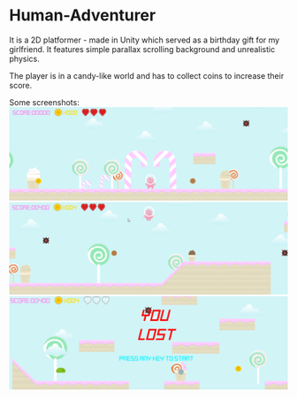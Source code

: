 # Human-Adventurer

It is a 2D platformer - made in Unity which served as a birthday gift for my girlfriend.
It features simple parallax scrolling background and unrealistic physics.

The player is in a candy-like world and has to collect coins to increase their score.

Some screenshots:
![alt text](https://github.com/JDuchniewicz/Human-Adventurer/blob/master/Media/2017-10-09%2014_58_57-Unity%202017.1.0f3%20Personal%20(64bit)%20-%20Main.unity%20-%20Human-Adventurer%20-%20PC%2C%20Mac%20%26%20Li.png "1")
![alt text](https://github.com/JDuchniewicz/Human-Adventurer/blob/master/Media/2017-10-09%2014_59_34-Unity%202017.1.0f3%20Personal%20(64bit)%20-%20Main.unity%20-%20Human-Adventurer%20-%20PC%2C%20Mac%20%26%20Li.png "2")
![alt text](https://github.com/JDuchniewicz/Human-Adventurer/blob/master/Media/2017-10-09%2015_00_58-Unity%202017.1.0f3%20Personal%20(64bit)%20-%20Main.unity%20-%20Human-Adventurer%20-%20PC%2C%20Mac%20%26%20Li.png "3")
